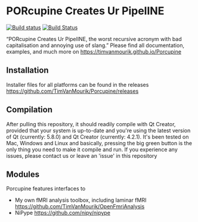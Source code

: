 # PORcupine Creates Ur PipelINE

[![Build status](https://ci.appveyor.com/api/projects/status/2451r3j95fngau7r?svg=true)](https://ci.appveyor.com/project/lukassnoek/porcupine)
[![Build Status](https://travis-ci.org/TimVanMourik/Porcupine.svg?branch=master)](https://travis-ci.org/TimVanMourik/Porcupine)


“PORcupine Creates Ur PipelINE, the worst recursive acronym with bad capitalisation and annoying use of slang.”
Please find all documentation, examples, and much more on https://timvanmourik.github.io/Porcupine

## Installation
Installer files for all platforms can be found in the releases https://github.com/TimVanMourik/Porcupine/releases

## Compilation
After pulling this repository, it should readily compile with Qt Creator, provided that your system is up-to-date and you're using the latest version of Qt (currently: 5.8.0) and Qt Creator (currently: 4.2.1). It's been tested on Mac, Windows and Linux and basically, pressing the big green button is the only thing you need to make it compile and run. If you experience any issues, please contact us or leave an 'issue' in this repository

## Modules
Porcupine features interfaces to
* My own fMRI analysis toolbox, including laminar fMRI https://github.com/TimVanMourik/OpenFmriAnalysis
* NiPype https://github.com/nipy/nipype
